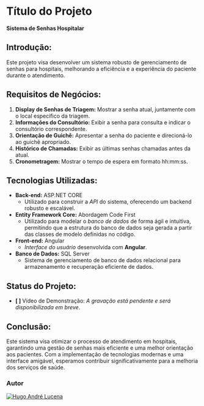 # Título do Projeto
**Sistema de Senhas Hospitalar**

## Introdução:
Este projeto visa desenvolver um sistema robusto de gerenciamento de senhas para hospitais, melhorando a eficiência e a experiência do paciente durante o atendimento. 

## Requisitos de Negócios:
1. **Display de Senhas de Triagem:** Mostrar a senha atual, juntamente com o local específico da triagem.
2. **Informações do Consultório:** Exibir a senha para consulta e indicar o consultório correspondente.
3. **Orientação de Guichê:** Apresentar a senha do paciente e direcioná-lo ao guichê apropriado.
4. **Histórico de Chamadas:** Exibir as últimas senhas chamadas antes da atual.
5. **Cronometragem:** Mostrar o tempo de espera em formato hh:mm:ss.

## Tecnologias Utilizadas:
- **Back-end:** ASP.NET CORE
  -  Utilizado para construir a *API* do sistema, oferecendo um backend robusto e escalável.
- **Entity Framework Core:** Abordagem Code First
  - Utilizado para modelar o *banco de dados* de forma ágil e intuitiva, permitindo que a estrutura do banco de dados seja gerada a partir das classes de modelo definidas no código.
- **Front-end:** Angular
  - *Interface do usuário* desenvolvida com **Angular**.
- **Banco de Dados:** SQL Server
  - Sistema de gerenciamento de banco de dados relacional para armazenamento e recuperação eficiente de dados.

## Status do Projeto:
- **[ ]** Vídeo de Demonstração: *A gravação está pendente e será disponibilizada em breve*.

## Conclusão:
Este sistema visa otimizar o processo de atendimento em hospitais, garantindo uma gestão de senhas mais eficiente e uma melhor orientação aos pacientes. Com a implementação de tecnologias modernas e uma interface amigável, esperamos contribuir significativamente para a melhoria dos serviços de saúde.

### Autor
[![Hugo André Lucena](https://avatars.githubusercontent.com/u/66370123?v=4)](https://github.com/HugoAndreL)